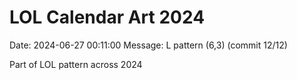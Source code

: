 # LOL Calendar Art 2024

Date: 2024-06-27 00:11:00
Message: L pattern (6,3) (commit 12/12)

Part of LOL pattern across 2024
